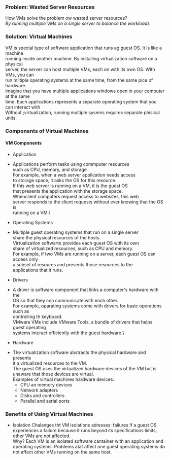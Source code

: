 ### Problem: Wasted Server Resources
How VMs solve the problem ow wasted server resources?\
  *By running multiple VMs on a single server to balance the workloads*
### Solution: Virtual Machines
VM is special type of software application that runs ag guest OS. It is like a machine\
running inside another machine. By installing virtualization software on a physical\
server, the server can host multiple VMs, each on with its own OS. With VMs, you can\
run miltiple operating systems at the same time, from the same pice of hardware.\
Imagine that you have multiple applications windows open in your computer at the same\
time. Each applications represents a separate operating system that you can interact with\
Without ;virtualization, running multiple sysems requires separate phisical units.

### Components of Virtual Machines
#### VM Components
- Application
 * Applications perform tasks using commputer resources\
   such as CPU, memory, and storage\
   For example, when a web server application needs access\
   to storage space, it asks the OS for this resource.\
   If this web server is running on a VM, it is the guest OS\
   that presents the application with the storage space.\
   Whenclient computers request access to websites, this web\
   server responds to the client requests without ever knowing that the OS is\
   running on a VM.\

- Operating Systems
 * Multiple guest operating systems that run on a single server\
   share the physical resources of the hosts.\
   Virtualization softwarte provides each guest OS with its own\
   share of virtualized resources, such as CPU and memory.\
   For example, if two VMs are running on a server, each guest OS can access only\
   a subset of resoures and presents those resources to the\
   applications that it runs.

- Drivers
 * A driver is software component that links a computer's hardware with the\
   OS so that they cna communicate with each other.\
   For example, oparating systems come with drivers for basic operations such as\
   controlling th keyboard.\
   VMware VMs include VMware Tools, a bundle of drivers that helps guest operating\
   systems interact efficiently with the guest hardware.\

- Hardware
 * The virtualization software abstracts the physical hardware and presents\
   it a virtualized resources to the VM.\
   The guest OS uses the virtualized hardware devices of the VM but is unaware that
   those devices are virtual.\
   Examples of virtual machines hardware devices:
   * CPU an memory devices
   * Network adapters
   * Disks and controllers
   * Parallel and serial ports

### Benefits of Using Virtual Machines

- Isolation
    Chalanges tht VM isolations adresses: failures
    If a guest OS experiences a failure because it runs beyond its specifications
    limits, other VMs are not affected.\
    Why? Each VM is an isolated software cantainer with an application and operating
    systems. Problems atat affect one guest operating systems do not affect other
    VMs running on the same host.


